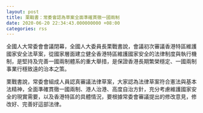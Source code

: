 ```yaml
---
layout: post
title: 栗戰書：常委會認為草案全面準確貫徹一國兩制
date: 2020-06-20 22:34:43.000000000 +08:00
categories: rss
---
```


全國人大常委會會議閉幕，全國人大委員長栗戰書說，會議初次審議香港特區維護國家安全法草案，從國家層面建立健全香港特區維護國家安全的法律制度與執行機制，是堅持及完善一國兩制體系的重大舉措，是保證香港長期繁榮穩定、一國兩制事業行穩致遠的治本之策。

栗戰書說，常委會組成人員認真審議法律草案，大家認為法律草案符合憲法與基本法精神，全面準確貫徹一國兩制、港人治港、高度自治方針，充分考慮維護國家安全的現實需要，以及香港特區的具體情況，要根據常委會審議提出的修改意見，修改好、完善好這部法律。
